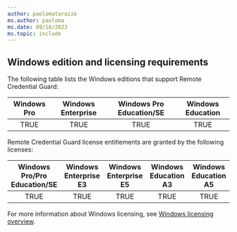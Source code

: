 ```yaml
---
author: paolomatarazzo
ms.author: paoloma
ms.date: 09/18/2023
ms.topic: include
---
```


## Windows edition and licensing requirements

The following table lists the Windows editions that support Remote Credential Guard:

|Windows Pro|Windows Enterprise|Windows Pro Education/SE|Windows Education|
|:---:|:---:|:---:|:---:|
|TRUE|TRUE|TRUE|TRUE|

Remote Credential Guard license entitlements are granted by the following licenses:

|Windows Pro/Pro Education/SE|Windows Enterprise E3|Windows Enterprise E5|Windows Education A3|Windows Education A5|
|:---:|:---:|:---:|:---:|:---:|
|TRUE|TRUE|TRUE|TRUE|TRUE|

For more information about Windows licensing, see [Windows licensing overview](/windows/whats-new/windows-licensing).
